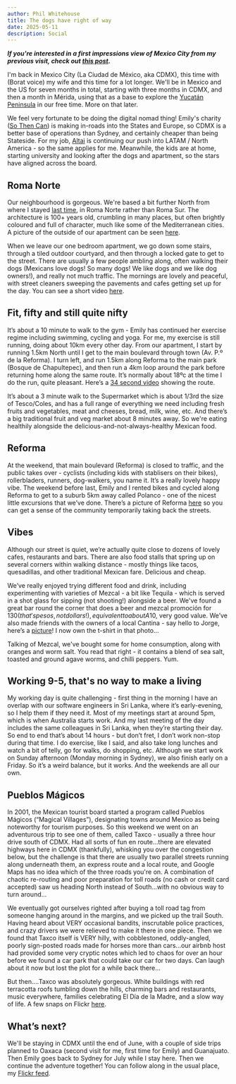 ```yaml
---
author: Phil Whitehouse
title: The dogs have right of way
date: 2025-05-11
description: Social
---
```

***If you're interested in a first impressions view of Mexico City from my previous visit, check out [this post](/posts/cdmxpt1/).***

I'm back in Mexico City (La Ciudad de México, aka CDMX), this time with (Borat voice) my wife and this time for a lot longer. We'll be in Mexico and the US for seven months in total, starting with three months in CDMX, and then a month in Mérida, using that as a base to explore the [Yucatán Peninsula](https://www.google.com/maps/place/Yucatán+Peninsula/@19.5636533,-91.7724574,7z/data=!3m1!4b1!4m6!3m5!1s0x8f59e3c0b627dc33:0x30ae11a8a469643!8m2!3d18.806656!4d-89.3985283!16zL20vMDRsenM4?entry=ttu&g_ep=EgoyMDI1MDUwNy4wIKXMDSoASAFQAw%3D%3D) in our free time. More on that later.

We feel very fortunate to be doing the digital nomad thing! Emily's charity ([So Then Can](https://www.sotheycan.org)) is making in-roads into the States and Europe, so CDMX is a better base of operations than Sydney, and certainly cheaper than being Stateside. For my job, [Altai](http://altaicasting.com) is continuing our push into LATAM / North America - so the same applies for me. Meanwhile, the kids are at home, starting university and looking after the dogs and apartment, so the stars have aligned across the board.

## Roma Norte

Our neighbourhood is gorgeous. We're based a bit further North from where I stayed [last time](/posts/cdmxpt1/), in Roma Norte rather than Roma Sur. The architecture is 100+ years old, crumbling in many places, but often brightly coloured and full of character, much like some of the Mediterranean cities. A picture of the outside of our apartment can be seen [here](https://www.flickr.com/photos/philliecasablanca/54476628525/in/album-72177720325515091).

When we leave our one bedroom apartment, we go down some stairs, through a tiled outdoor courtyard, and then through a locked gate to get to the street. There are usually a few people ambling along, often walking their dogs (Mexicans love dogs! So many dogs! We like dogs and we like dog owners!), and really not much traffic. The mornings are lovely and peaceful, with street cleaners sweeping the pavements and cafes getting set up for the day. You can see a short video [here](https://www.flickr.com/photos/philliecasablanca/54477281847/in/album-72177720325515091/lightbox/).

## Fit, fifty and still quite nifty

It’s about a 10 minute to walk to the gym - Emily has continued her exercise regime including swimming, cycling and yoga. For me, my exercise is still running, doing about 10km every other day. From our apartment, I start by running 1.5km North until I get to the main boulevard through town (Av. P.º de la Reforma). I turn left, and run 1.5km along Reforma to the main park (Bosque de Chapultepec), and then run a 4km loop around the park before returning home along the same route. It’s normally about 18ºc at the time I do the run, quite pleasant. Here’s a [34 second video](https://youtu.be/0e_3LzpECXM) showing the route.

It’s about a 3 minute walk to the Supermarket which is about 1/3rd the size of Tesco/Coles, and has a full range of everything we need including fresh fruits and vegetables, meat and cheeses, bread, milk, wine, etc. And there’s a big traditional fruit and veg market about 8 minutes away. So we're eating healthily alongside the delicious-and-not-always-healthy Mexican food.

## Reforma

At the weekend, that main boulevard (Reforma) is closed to traffic, and the public takes over - cyclists (including kids with stablisers on their bikes), rollerbladers, runners, dog-walkers, you name it. It’s a really lovely happy vibe. The weekend before last, Emily and I rented bikes and cycled along Reforma to get to a suburb 5km away called Polanco - one of the nicest little excursions that we’ve done. There’s a picture of Reforma [here](https://www.flickr.com/photos/philliecasablanca/54499088380/in/album-72177720325515091) so you can get a sense of the community temporarily taking back the streets.

## Vibes

Although our street is quiet, we’re actually quite close to dozens of lovely cafes, restaurants and bars. There are also food stalls that spring up on several corners within walking distance - mostly things like tacos, quesadillas, and other traditional Mexican fare. Delicious and cheap.

We’ve really enjoyed trying different food and drink, including experimenting with varieties of Mezcal - a bit like Tequila - which is served in a shot glass for sipping (not shooting!) alongside a beer. We've found a great bar round the corner that does a beer and mezcal promoción for $130 (that's pesos, not dollars!), equivalent to about A$10, very good value. We’ve also made friends with the owners of a local Cantina - say hello to Jorge, here’s a [picture](https://www.flickr.com/photos/philliecasablanca/54478200274/in/album-72177720325515091)! I now own the t-shirt in that photo...

Talking of Mezcal, we've bought some for home consumption, along with oranges and worm salt. You read that right - it contains a blend of sea salt, toasted and ground agave worms, and chilli peppers. Yum.

## Working 9-5, that's no way to make a living

My working day is quite challenging - first thing in the morning I have an overlap with our software engineers in Sri Lanka, where it’s early-evening, so I help them if they need it. Most of my meetings start at around 5pm, which is when Australia starts work. And my last meeting of the day includes the same colleagues in Sri Lanka, when they’re starting their day. So end to end that’s about 14 hours - but don’t fret, I don’t work non-stop during that time. I do exercise, like I said, and also take long lunches and watch a bit of telly, go for walks, do shopping, etc. Although we start work on Sunday afternoon (Monday morning in Sydney), we also finish early on a Friday. So it’s a weird balance, but it works. And the weekends are all our own.

## Pueblos Mágicos

In 2001, the Mexican tourist board started a program called Pueblos Mágicos (“Magical Villages”), designating towns around Mexico as being noteworthy for tourism purposes. So this weekend we went on an adventurous trip to see one of them, called Taxco - usually a three hour drive south of CDMX. Had all sorts of fun en route...there are elevated highways here in CDMX (thankfully), whisking you over the congestion below, but the challenge is that there are usually two parallel streets running along underneath them, an express route and a local route, and Google Maps has no idea which of the three roads you're on. A combination of chaotic re-routing and poor preparation for toll roads (no cash or credit card accepted) saw us heading North instead of South...with no obvious way to turn around...

We eventually got ourselves righted after buying a toll road tag from someone hanging around in the margins, and we picked up the trail South. Having heard about VERY occasional bandits, inscrutable police practices, and crazy drivers we were relieved to make it there in one piece. Then we found that Taxco itself is VERY hilly, with cobblestoned, oddly-angled, poorly sign-posted roads made for horses more than cars...our airbnb host had provided some very cryptic notes which led to chaos for over an hour before we found a car park that could take our car for two days. Can laugh about it now but lost the plot for a while back there...

But then....Taxco was absolutely gorgeous. White buildings with red terracotta roofs tumbling down the hills, charming bars and restaurants, music everywhere, families celebrating El Día de la Madre, and a slow way of life. A few snaps on Flickr [here](https://www.flickr.com/photos/philliecasablanca/albums/72177720326027036).  

## What’s next?

We'll be staying in CDMX until the end of June, with a couple of side trips planned to Oaxaca (second visit for me, first time for Emily) and Guanajuato. Then Emily goes back to Sydney for July while I stay here. Then we continue the adventure together! You can follow along in the usual place, my [Flickr feed](http://flickr.com/photos/philliecasablanca/).
